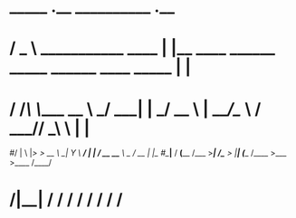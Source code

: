 #   _____                      .__             __________                             .__   
#  /  _  \ ___________    ____ |  |__   ____   \______   \_____    ______ ____ _____  |  |  
# /  /_\  \\____ \__  \ _/ ___\|  |  \_/ __ \   |     ___/\__  \  /  ___// ___\\__  \ |  |  
#/    |    \  |_> > __ \\  \___|   Y  \  ___/   |    |     / __ \_\___ \\  \___ / __ \|  |__
#\____|__  /   __(____  /\___  >___|  /\___  >  |____|    (____  /____  >\___  >____  /____/
#        \/|__|       \/     \/     \/     \/                  \/     \/     \/     \/      